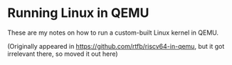 # Running Linux in QEMU

These are my notes on how to run a custom-built Linux kernel in QEMU.

(Originally appeared in https://github.com/rtfb/riscv64-in-qemu, but it got
irrelevant there, so moved it out here)
